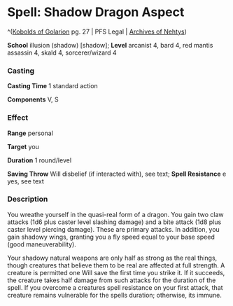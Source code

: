 # Spell: Shadow Dragon Aspect

^([Kobolds of Golarion][ss-shadow-dragon-aspect] pg. 27 | PFS Legal | [Archives of Nehtys][sn-shadow-dragon-aspect])

**School** illusion (shadow) [shadow]; **Level** arcanist 4, bard 4, red mantis assassin 4, skald 4, sorcerer/wizard 4

### Casting

**Casting Time** 1 standard action   

**Components** V, S 

### Effect

**Range** personal   

**Target** you  

**Duration** 1 round/level   

**Saving Throw** Will disbelief (if interacted with), see text; **Spell Resistance** e yes, see text 

### Description

You wreathe yourself in the quasi-real form of a dragon. You gain two claw attacks (1d6 plus caster level slashing damage) and a bite attack (1d8 plus caster level piercing damage). These are primary attacks. In addition, you gain shadowy wings, granting you a fly speed equal to your base speed (good maneuverability).  

Your shadowy natural weapons are only half as strong as the real things, though creatures that believe them to be real are affected at full strength. A creature is permitted one Will save the first time you strike it. If it succeeds, the creature takes half damage from such attacks for the duration of the spell. If you overcome a creatures spell resistance on your first attack, that creature remains vulnerable for the spells duration; otherwise, its immune.

[ss-shadow-dragon-aspect]: http://paizo.com/products/btpy8yw0
[sn-shadow-dragon-aspect]: http://www.archivesofnethys.com/SpellDisplay.aspx?ItemName=Shadow%20Dragon%20Aspect